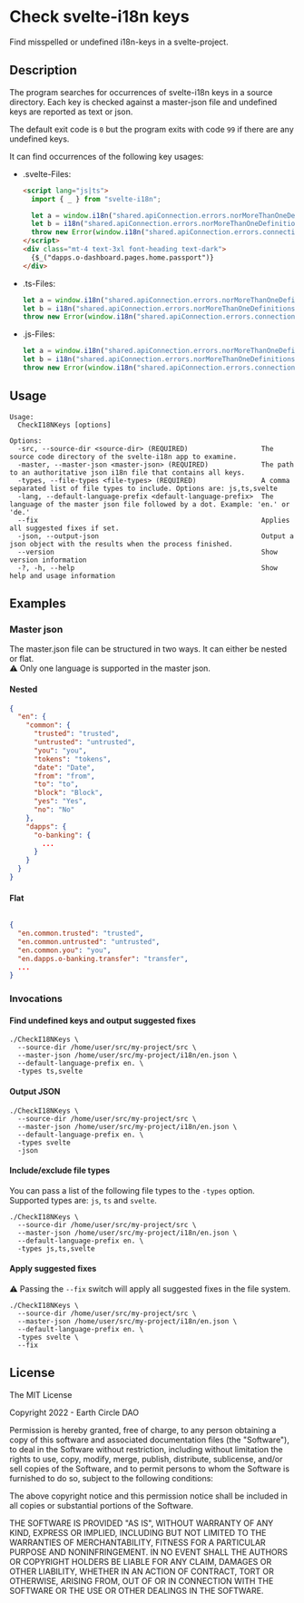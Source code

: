 # Check svelte-i18n keys

Find misspelled or undefined i18n-keys in a svelte-project.  

## Description
The program searches for occurrences of svelte-i18n keys in a source directory. 
Each key is checked against a master-json file and undefined keys are reported as text or json.

The default exit code is `0` but the program exits with code `99` if there are any undefined keys.

It can find occurrences of the following key usages:
* .svelte-Files:  
  ```html
  <script lang="js|ts">
    import { _ } from "svelte-i18n";
  
    let a = window.i18n("shared.apiConnection.errors.norMoreThanOneDefinitions");
    let b = i18n("shared.apiConnection.errors.norMoreThanOneDefinitions");
    throw new Error(window.i18n("shared.apiConnection.errors.connectionError", { values: { error: result.errors.map((o) => o.message).join("\n")}}));
  </script>
  <div class="mt-4 text-3xl font-heading text-dark">
    {$_("dapps.o-dashboard.pages.home.passport")}
  </div> 
  ```
* .ts-Files:
  ```ts
  let a = window.i18n("shared.apiConnection.errors.norMoreThanOneDefinitions");
  let b = i18n("shared.apiConnection.errors.norMoreThanOneDefinitions");
  throw new Error(window.i18n("shared.apiConnection.errors.connectionError", { values: { error: result.errors.map((o) => o.message).join("\n")}}));
  ```
* .js-Files:
  ```js
  let a = window.i18n("shared.apiConnection.errors.norMoreThanOneDefinitions");
  let b = i18n("shared.apiConnection.errors.norMoreThanOneDefinitions");
  throw new Error(window.i18n("shared.apiConnection.errors.connectionError", { values: { error: result.errors.map((o) => o.message).join("\n")}}));
  ```
## Usage
```
Usage:
  CheckI18NKeys [options]

Options:
  -src, --source-dir <source-dir> (REQUIRED)                  The source code directory of the svelte-i18n app to examine.
  -master, --master-json <master-json> (REQUIRED)             The path to an authoritative json i18n file that contains all keys.
  -types, --file-types <file-types> (REQUIRED)                A comma separated list of file types to include. Options are: js,ts,svelte
  -lang, --default-language-prefix <default-language-prefix>  The language of the master json file followed by a dot. Example: 'en.' or 'de.'
  --fix                                                       Applies all suggested fixes if set.
  -json, --output-json                                        Output a json object with the results when the process finished.
  --version                                                   Show version information
  -?, -h, --help                                              Show help and usage information
```

## Examples
### Master json
The master.json file can be structured in two ways. It can either be nested or flat.  
⚠️ Only one language is supported in the master json.

#### Nested
```json
{
  "en": {
    "common": {
      "trusted": "trusted",
      "untrusted": "untrusted",
      "you": "you",
      "tokens": "tokens",
      "date": "Date",
      "from": "from",
      "to": "to",
      "block": "Block",
      "yes": "Yes",
      "no": "No"
    },
    "dapps": {
      "o-banking": {
        ...
      }
    }
  }
}
```
#### Flat
```json

{
  "en.common.trusted": "trusted",
  "en.common.untrusted": "untrusted",
  "en.common.you": "you",
  "en.dapps.o-banking.transfer": "transfer",
  ...
}
```
### Invocations
#### Find undefined keys and output suggested fixes
```shell
./CheckI18NKeys \
  --source-dir /home/user/src/my-project/src \
  --master-json /home/user/src/my-project/i18n/en.json \
  --default-language-prefix en. \
  -types ts,svelte
```

#### Output JSON
```shell
./CheckI18NKeys \
  --source-dir /home/user/src/my-project/src \
  --master-json /home/user/src/my-project/i18n/en.json \
  --default-language-prefix en. \
  -types svelte
  -json
```

#### Include/exclude file types
You can pass a list of the following file types to the `-types` option.  
Supported types are: `js`, `ts` and `svelte`.
```shell
./CheckI18NKeys \
  --source-dir /home/user/src/my-project/src \
  --master-json /home/user/src/my-project/i18n/en.json \
  --default-language-prefix en. \
  -types js,ts,svelte
```

#### Apply suggested fixes
⚠️ Passing the `--fix` switch will apply all suggested fixes in the file system.
```shell
./CheckI18NKeys \
  --source-dir /home/user/src/my-project/src \
  --master-json /home/user/src/my-project/i18n/en.json \
  --default-language-prefix en. \
  -types svelte \
  --fix
```

## License
The MIT License  

Copyright 2022 - Earth Circle DAO

Permission is hereby granted, free of charge, to any person obtaining a copy of this software and associated documentation files (the "Software"), to deal in the Software without restriction, including without limitation the rights to use, copy, modify, merge, publish, distribute, sublicense, and/or sell copies of the Software, and to permit persons to whom the Software is furnished to do so, subject to the following conditions:

The above copyright notice and this permission notice shall be included in all copies or substantial portions of the Software.

THE SOFTWARE IS PROVIDED "AS IS", WITHOUT WARRANTY OF ANY KIND, EXPRESS OR IMPLIED, INCLUDING BUT NOT LIMITED TO THE WARRANTIES OF MERCHANTABILITY, FITNESS FOR A PARTICULAR PURPOSE AND NONINFRINGEMENT. IN NO EVENT SHALL THE AUTHORS OR COPYRIGHT HOLDERS BE LIABLE FOR ANY CLAIM, DAMAGES OR OTHER LIABILITY, WHETHER IN AN ACTION OF CONTRACT, TORT OR OTHERWISE, ARISING FROM, OUT OF OR IN CONNECTION WITH THE SOFTWARE OR THE USE OR OTHER DEALINGS IN THE SOFTWARE.